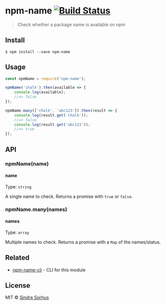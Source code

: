 # npm-name [![Build Status](https://travis-ci.org/sindresorhus/npm-name.svg?branch=master)](https://travis-ci.org/sindresorhus/npm-name)

> Check whether a package name is available on npm


## Install

```
$ npm install --save npm-name
```


## Usage

```js
const npmName = require('npm-name');

npmName('chalk').then(available => {
	console.log(available);
	//=> false
});

npmName.many(['chalk', 'abc123']).then(result => {
	console.log(result.get('chalk'));
	//=> false
	console.log(result.get('abc123'));
	//=> true
});
```

## API

### npmName(name)
#### name
Type: `string`

A single name to check. Returns a promise with `true` or `false`.

### npmName.many(names)
#### names
Type: `array`

Multiple names to check. Returns a promise with a `Map` of the names/status.

## Related

- [npm-name-cli](https://github.com/sindresorhus/npm-name-cli) - CLI for this module


## License

MIT © [Sindre Sorhus](http://sindresorhus.com)
